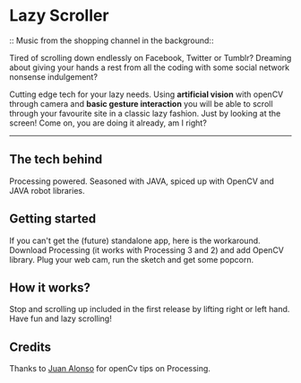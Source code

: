 # Lazy Scroller

:: Music from the shopping channel in the background::

Tired of scrolling down endlessly on Facebook, Twitter or Tumblr? Dreaming about giving your hands a rest from all the coding with some social network nonsense indulgement?

Cutting edge tech for your lazy needs. Using **artificial vision** with openCV through camera and __basic gesture interaction__ you will be able to scroll through your favourite site in a classic lazy fashion. Just by looking at the screen! Come on, you are doing it already, am I right?

---

## The tech behind

Processing powered. Seasoned with JAVA, spiced up with OpenCV and JAVA robot libraries.

## Getting started

If you can't get the (future) standalone app, here is the workaround. Download Processing (it works with Processing 3 and 2) and add OpenCV library. Plug your web cam, run the sketch and get some popcorn.

## How it works?

Stop and scrolling up included in the first release by lifting right or left hand. Have fun and lazy scrolling!

## Credits

Thanks to [Juan Alonso](https://twitter.com/kokuma) for openCv tips on Processing.
